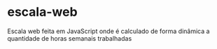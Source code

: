 # escala-web
Escala web feita em JavaScript onde é calculado de forma dinâmica a quantidade de horas semanais trabalhadas
